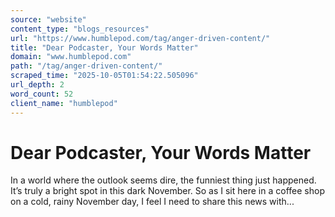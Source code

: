 ```yaml
---
source: "website"
content_type: "blogs_resources"
url: "https://www.humblepod.com/tag/anger-driven-content/"
title: "Dear Podcaster, Your Words Matter"
domain: "www.humblepod.com"
path: "/tag/anger-driven-content/"
scraped_time: "2025-10-05T01:54:22.505096"
url_depth: 2
word_count: 52
client_name: "humblepod"
---
```


# Dear Podcaster, Your Words Matter

In a world where the outlook seems dire, the funniest thing just happened. It’s truly a bright spot in this dark November. So as I sit here in a coffee shop on a cold, rainy November day, I feel I need to share this news with...